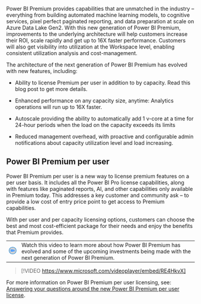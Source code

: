 Power BI Premium provides capabilities that are unmatched in the industry – everything from building automated machine learning models, to cognitive services, pixel perfect paginated reporting, and data preparation at scale on Azure Data Lake Gen2. With this new generation of Power BI Premium, improvements to the underlying architecture will help customers increase their ROI, scale rapidly and get up to 16X faster performance. Customers will also get visibility into utilization at the Workspace level, enabling consistent utilization analysis and cost-management.

The architecture of the next generation of Power BI Premium has evolved with new features, including:

- Ability to license Premium per user in addition to by capacity. Read this blog post to get more details.

- Enhanced performance on any capacity size, anytime: Analytics operations will run up to 16X faster.

- Autoscale providing the ability to automatically add 1 v-core at a time for 24-hour periods when the load on the capacity exceeds its limits

- Reduced management overhead, with proactive and configurable admin notifications about capacity utilization level and load increasing.

## Power BI Premium per user

Power BI Premium per user is a new way to license premium features on a per user basis. It includes all the Power BI Pro license capabilities, along with features like paginated reports, AI, and other capabilities only available in Premium today. This addresses a key customer and community ask – to provide a low cost of entry price point to get access to Premium capabilities.

With per user and per capacity licensing options, customers can choose the best and most cost-efficient package for their needs and enjoy the benefits that Premium provides.

|||
| :--- | :--- |
| ![Icon indicating play video](../media/video-icon.png)| Watch this video to learn more about how Power BI Premium has evolved and some of the upcoming investments being made with the next generation of Power BI Premium.|

>[!VIDEO https://www.microsoft.com/videoplayer/embed/RE4HkvX]

For more information on Power BI Premium per user licensing, see: [Answering your questions around the new Power BI Premium per user license](https://powerbi.microsoft.com/blog/answering-your-questions-around-the-new-power-bi-premium-per-user-license/).


